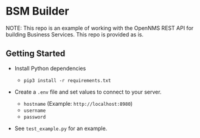 # BSM Builder

NOTE: This repo is an example of working with the OpenNMS REST API for building Business Services.
This repo is provided as is.

## Getting Started

* Install Python dependencies
  * `pip3 install -r requirements.txt`

* Create a `.env` file and set values to connect to your server.
  * `hostname` (Example: `http://localhost:8980`)
  * `username`
  * `password`


* See `test_example.py` for an example.

